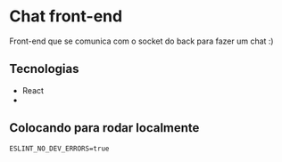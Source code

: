 # Chat front-end

Front-end que se comunica com o socket do back para fazer um chat :)

## Tecnologias

- React
- 

## Colocando para rodar localmente

```
ESLINT_NO_DEV_ERRORS=true
```